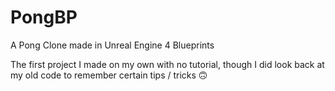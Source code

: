 # PongBP

A Pong Clone made in Unreal Engine 4 Blueprints

The first project I made on my own with no tutorial, though I did look back at my old code to remember certain tips / tricks 🙃
